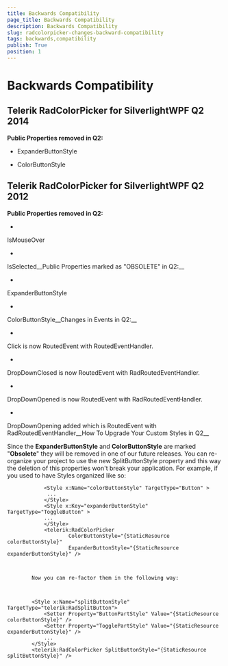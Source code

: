 ```yaml
---
title: Backwards Compatibility
page_title: Backwards Compatibility
description: Backwards Compatibility
slug: radcolorpicker-changes-backward-compatibility
tags: backwards,compatibility
publish: True
position: 1
---
```


# Backwards Compatibility



## Telerik RadColorPicker for SilverlightWPF Q2 2014

__Public Properties removed in Q2:__

* ExpanderButtonStyle

* ColorButtonStyle

## Telerik RadColorPicker for SilverlightWPF Q2 2012

__Public Properties removed in Q2:__

* 

IsMouseOver

* 

IsSelected__Public Properties marked as "OBSOLETE" in Q2:__

* 

ExpanderButtonStyle

* 

ColorButtonStyle__Changes in Events in Q2:__

* 

Click is now RoutedEvent with RoutedEventHandler.

* 

DropDownClosed is now RoutedEvent with RadRoutedEventHandler.

* 

DropDownOpened is now RoutedEvent with RadRoutedEventHandler.

* 

DropDownOpening added which is RoutedEvent with RadRoutedEventHandler__How To Upgrade Your Custom Styles in Q2__

Since the __ExpanderButtonStyle__ and __ColorButtonStyle__ are marked "__Obsolete__" they will be removed in one of our future releases.
        	You can re-organize your project to use the new SplitButtonStyle property and this way the deletion of this properties won't break your application.
        	For example, if you used to have Styles organized like so:

	
        		<Style x:Name="colorButtonStyle" TargetType="Button" >
        		 ...
				</Style>
				<Style x:Key="expanderButtonStyle" TargetType="ToggleButton" >
				...
				</Style>
				<telerik:RadColorPicker 
						ColorButtonStyle="{StaticResource colorButtonStyle}"
						ExpanderButtonStyle="{StaticResource expanderButtonStyle}" />
        	


        	Now you can re-factor them in the following way:
        	

	
        	<Style x:Name="splitButtonStyle" TargetType="telerik:RadSplitButton">
				<Setter Property="ButtonPartStyle" Value="{StaticResource colorButtonStyle}" />
				<Setter Property="TogglePartStyle" Value="{StaticResource expanderButtonStyle}" />
				...
			</Style>
			<telerik:RadColorPicker SplitButtonStyle="{StaticResource splitButtonStyle}" />
        	


